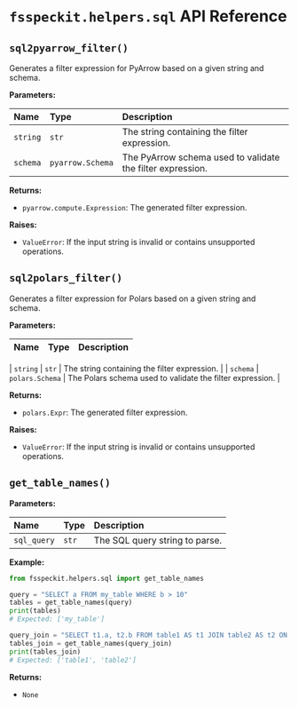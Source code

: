 # `fsspeckit.helpers.sql` API Reference

## `sql2pyarrow_filter()`

Generates a filter expression for PyArrow based on a given string and schema.

**Parameters:**

| Name | Type | Description |
|:---|:---|:---|
| `string` | `str` | The string containing the filter expression. |
| `schema` | `pyarrow.Schema` | The PyArrow schema used to validate the filter expression. |

**Returns:**

- `pyarrow.compute.Expression`: The generated filter expression.

**Raises:**

- `ValueError`: If the input string is invalid or contains unsupported operations.

## `sql2polars_filter()`

Generates a filter expression for Polars based on a given string and schema.

**Parameters:**

| Name | Type | Description |
|:---|:---|:---|

| `string` | `str` | The string containing the filter expression. |
| `schema` | `polars.Schema` | The Polars schema used to validate the filter expression. |

**Returns:**

- `polars.Expr`: The generated filter expression.

**Raises:**

- `ValueError`: If the input string is invalid or contains unsupported operations.

## `get_table_names()`

**Parameters:**

| Name | Type | Description |
|:---|:---|:---|
| `sql_query` | `str` | The SQL query string to parse. |

**Example:**

```python
from fsspeckit.helpers.sql import get_table_names

query = "SELECT a FROM my_table WHERE b > 10"
tables = get_table_names(query)
print(tables)
# Expected: ['my_table']

query_join = "SELECT t1.a, t2.b FROM table1 AS t1 JOIN table2 AS t2 ON t1.id = t2.id"
tables_join = get_table_names(query_join)
print(tables_join)
# Expected: ['table1', 'table2']
```

**Returns:**

- `None`